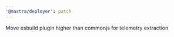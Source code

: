 ```yaml
---
'@mastra/deployer': patch
---
```


Move esbuild plugin higher than commonjs for telemetry extraction

